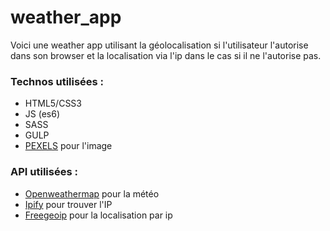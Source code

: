 # weather_app


Voici une weather app utilisant la géolocalisation si l'utilisateur l'autorise dans son browser et la localisation via l'ip dans le cas si il ne l'autorise pas.  

### Technos utilisées :

* HTML5/CSS3
* JS (es6)
* SASS
* GULP
* [PEXELS](https://www.pexels.com/) pour l'image

### API utilisées :  

* [Openweathermap](https://openweathermap.org/) pour la météo
* [Ipify](https://www.ipify.org/) pour trouver l'IP
* [Freegeoip](http://freegeoip.net/?q=2a01:e35:2e56:8710:cc99:fc6e:21fc:9d84) pour la localisation par ip

